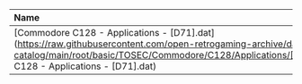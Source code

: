 |Name|Size|
|:---|---:|
|[Commodore C128 - Applications - [D71].dat](https://raw.githubusercontent.com/open-retrogaming-archive/dat-catalog/main/root/basic/TOSEC/Commodore/C128/Applications/[D71]/Commodore C128 - Applications - [D71].dat)|4613|
